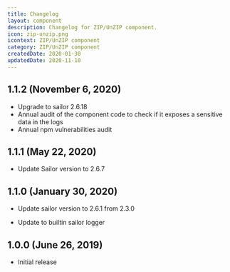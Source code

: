 ```yaml
---
title: Changelog
layout: component
description: Changelog for ZIP/UnZIP component.
icon: zip-unzip.png
icontext: ZIP/UnZIP component
category: ZIP/UnZIP component
createdDate: 2020-01-30
updatedDate: 2020-11-10
---
```


## 1.1.2 (November 6, 2020)

* Upgrade to sailor 2.6.18
* Annual audit of the component code to check if it exposes a sensitive data in the logs
* Annual npm vulnerabilities audit

## 1.1.1 (May 22, 2020)

* Update Sailor version to 2.6.7

## 1.1.0 (January 30, 2020)

* Update sailor version to 2.6.1 from 2.3.0

* Update to builtin sailor logger

## 1.0.0 (June 26, 2019)

* Initial release
